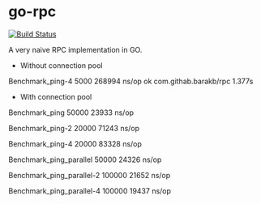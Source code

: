 go-rpc
======

[![Build Status](https://travis-ci.org/barakb/go-rpc.svg?branch=master)](https://travis-ci.org/barakb/go-rpc)


A very naive RPC implementation in GO.


* Without connection pool

Benchmark_ping-4	    5000	    268994 ns/op
ok  	com.githab.barakb/rpc	1.377s


* With connection pool

Benchmark_ping           	   50000	     23933 ns/op

Benchmark_ping-2         	   20000	     71243 ns/op

Benchmark_ping-4         	   20000	     83328 ns/op

Benchmark_ping_parallel  	   50000	     24326 ns/op

Benchmark_ping_parallel-2	  100000	     21652 ns/op

Benchmark_ping_parallel-4	  100000	     19437 ns/op

